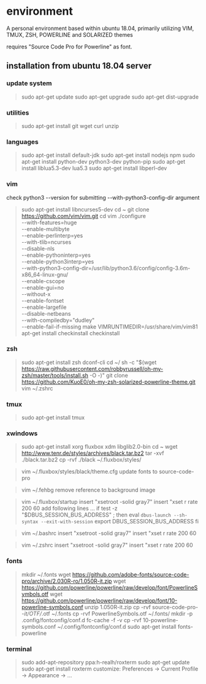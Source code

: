# environment

A personal environment based within ubuntu 18.04,
primarily utilizing VIM, TMUX, ZSH, POWERLINE and SOLARIZED themes

requires "Source Code Pro for Powerline" as font.

## installation from ubuntu 18.04 server

### update system 
> sudo apt-get update
> sudo apt-get upgrade
> sudo apt-get dist-upgrade

### utilities 
> sudo apt-get install git wget curl unzip 

### languages
> sudo apt-get install default-jdk
> sudo apt-get install nodejs npm
> sudo apt-get install python-dev python3-dev python-pip
> sudo apt-get install liblua5.3-dev lua5.3 
> sudo apt-get install libperl-dev

### vim
check python3 --version for submitting --with-python3-config-dir argument
> sudo apt-get install libncurses5-dev
> cd ~
> git clone https://github.com/vim/vim.git
> cd vim
> ./configure                   \
>    --with-features=huge       \
>    --enable-multibyte         \
>    --enable-perlinterp=yes    \
>    --with-tlib=ncurses        \
>    --disable-nls              \
>    --enable-pythoninterp=yes  \
>    --enable-python3interp=yes \
>    --with-python3-config-dir=/usr/lib/python3.6/config/config-3.6m-x86_64-linux-gnu/ \
>    --enable-cscope            \
>    --enable-gui=no            \
>    --without-x                \
>    --enable-fontset           \
>    --enable-largefile         \
>    --disable-netbeans         \
>    --with-compiledby="dudley" \
>    --enable-fail-if-missing
> make VIMRUNTIMEDIR=/usr/share/vim/vim81
> apt-get install checkinstall
> checkinstall

### zsh
> sudo apt-get install zsh dconf-cli
> cd ~/
> sh -c "$(wget https://raw.githubusercontent.com/robbyrussell/oh-my-zsh/master/tools/install.sh -O -)"
> git clone https://github.com/KuoE0/oh-my-zsh-solarized-powerline-theme.git
> vim ~/.zshrc

### tmux
> sudo apt-get install tmux


### xwindows 
> sudo apt-get install xorg fluxbox xdm libglib2.0-bin
> cd ~
> wget http://www.tenr.de/styles/archives/black.tar.bz2
> tar -xvf ./black.tar.bz2
> cp -rvf ./black ~/.fluxbox/styles/

> vim ~/.fluxbox/styles/black/theme.cfg
update fonts to source-code-pro

> vim ~/.fehbg
remove reference to background image

> vim ~/.fluxbox/startup 
insert "xsetroot -solid gray7"
insert "xset r rate 200 60
add following lines ... 
if test -z "$DBUS_SESSION_BUS_ADDRESS" ; then 
   eval `dbus-launch --sh-syntax --exit-with-session` 
   export DBUS_SESSION_BUS_ADDRESS 
fi 

> vim ~/.bashrc
insert "xsetroot -solid gray7"
insert "xset r rate 200 60

> vim ~/.zshrc
insert "xsetroot -solid gray7"
insert "xset r rate 200 60

### fonts
> mkdir ~/.fonts
> wget https://github.com/adobe-fonts/source-code-pro/archive/2.030R-ro/1.050R-it.zip
> wget https://github.com/powerline/powerline/raw/develop/font/PowerlineSymbols.otf
> wget https://github.com/powerline/powerline/raw/develop/font/10-powerline-symbols.conf
> unzip 1.050R-it.zip
> cp -rvf source-code-pro-*-it/OTF/*.otf ~/.fonts
> cp -rvf PowerlineSymbols.otf ~/.fonts/
> mkdir -p .config/fontconfig/conf.d
> fc-cache -f -v
> cp -rvf 10-powerline-symbols.conf ~/.config/fontconfig/conf.d
> sudo apt-get install fonts-powerline

### terminal
> sudo add-apt-repository ppa:h-realh/roxterm
> sudo apt-get update 
> sudo apt-get install roxterm
customize: Preferences -> Current Profile -> Appearance -> ...


